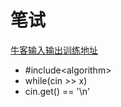 # 笔试

[牛客输入输出训练地址](https://ac.nowcoder.com/acm/contest/5657#question)

- #include\<algorithm\>
- while(cin >> x)
- cin.get() == '\n'

